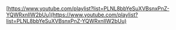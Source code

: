 [https://www.youtube.com/playlist?list=PLNL8bbYeSuXVBsnxPnZ-YQWRxnIlW2bUu](https://www.youtube.com/playlist?list=PLNL8bbYeSuXVBsnxPnZ-YQWRxnIlW2bUu)

